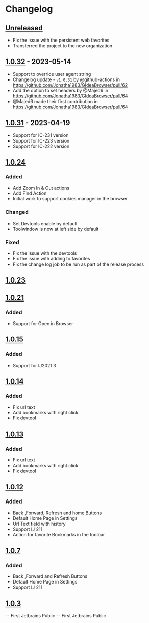 # Changelog

## [Unreleased]
- Fix the issue with the persistent web favorites
- Transferred the project to the new organization

## [1.0.32] - 2023-05-14
- Support to override user agent string
- Changelog update - `v1.0.31` by @github-actions in https://github.com/Jonatha1983/GIdeaBrowser/pull/62
- Add the option to set headers by @Majed6 in https://github.com/Jonatha1983/GIdeaBrowser/pull/64
- @Majed6 made their first contribution in https://github.com/Jonatha1983/GIdeaBrowser/pull/64

## [1.0.31] - 2023-04-19
- Support for IC-231 version
- Support for IC-223 version
- Support for IC-222 version

## [1.0.24]

### Added
- Add Zoom In & Out actions
- Add Find Action
- Initial work to support cookies manager in the browser

### Changed
- Set Devtools enable by default
- Toolwindow is now at left side by default

### Fixed
- Fix the issue with the devtools
- Fix the issue with adding to favorites
- Fix the change log job to be run as part of the release process

## [1.0.23]

## [1.0.21]

### Added
- Support for Open in Browser

## [1.0.15]

### Added
- Support for IJ2021.3

## [1.0.14]

### Added
- Fix url text
- Add bookmarks with right click
- Fix devtool

## [1.0.13]

### Added
- Fix url text
- Add bookmarks with right click
- Fix devtool

## [1.0.12]

### Added
- Back ,Forward, Refresh and home Buttons
- Default Home Page in Settings
- Url Text field with history
- Support IJ 211
- Action for favorite Bookmarks in the toolbar

## [1.0.7]

### Added
- Back ,Forward and Refresh Buttons
- Default Home Page in Settings
- Support IJ 211

## [1.0.3]
-- First Jetbrains Public
-- First Jetbrains Public

[Unreleased]: https://github.com/Jonatha1983/GIdeaBrowser/compare/v1.0.32...HEAD
[1.0.32]: https://github.com/Jonatha1983/GIdeaBrowser/compare/v1.0.31...v1.0.32
[1.0.31]: https://github.com/Jonatha1983/GIdeaBrowser/compare/v1.0.24...v1.0.31
[1.0.24]: https://github.com/Jonatha1983/GIdeaBrowser/compare/v1.0.23...v1.0.24
[1.0.23]: https://github.com/Jonatha1983/GIdeaBrowser/compare/v1.0.21...v1.0.23
[1.0.21]: https://github.com/Jonatha1983/GIdeaBrowser/compare/v1.0.15...v1.0.21
[1.0.15]: https://github.com/Jonatha1983/GIdeaBrowser/compare/v1.0.14...v1.0.15
[1.0.14]: https://github.com/Jonatha1983/GIdeaBrowser/compare/v1.0.13...v1.0.14
[1.0.13]: https://github.com/Jonatha1983/GIdeaBrowser/compare/v1.0.12...v1.0.13
[1.0.12]: https://github.com/Jonatha1983/GIdeaBrowser/compare/v1.0.7...v1.0.12
[1.0.7]: https://github.com/Jonatha1983/GIdeaBrowser/compare/v1.0.3...v1.0.7
[1.0.3]: https://github.com/Jonatha1983/GIdeaBrowser/commits/v1.0.3
